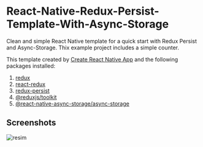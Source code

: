 # React-Native-Redux-Persist-Template-With-Async-Storage
Clean and simple React Native template for a quick start with Redux Persist and Async-Storage. Thix example project includes a simple counter.


This template created by [Create React Native App](https://github.com/expo/create-react-native-app) and the following packages installed:
1. [redux](https://github.com/reduxjs/redux)
2. [react-redux](https://github.com/reduxjs/react-redux)
3. [redux-persist](https://github.com/rt2zz/redux-persist)
4. [@reduxjs/toolkit](https://github.com/reduxjs/redux-toolkit)
5. [@react-native-async-storage/async-storage](https://github.com/react-native-async-storage/async-storage)


 ## Screenshots

![resim](https://user-images.githubusercontent.com/33299067/170854517-89b2bf97-c2b6-46da-ada1-8089ec32d618.png)
